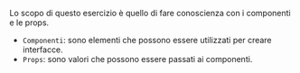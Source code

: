 Lo scopo di questo esercizio è quello di fare conoscienza con i componenti e le props.
- `Componenti`: sono elementi che possono essere utilizzati per creare interfacce.
- `Props`: sono valori che possono essere passati ai componenti.
